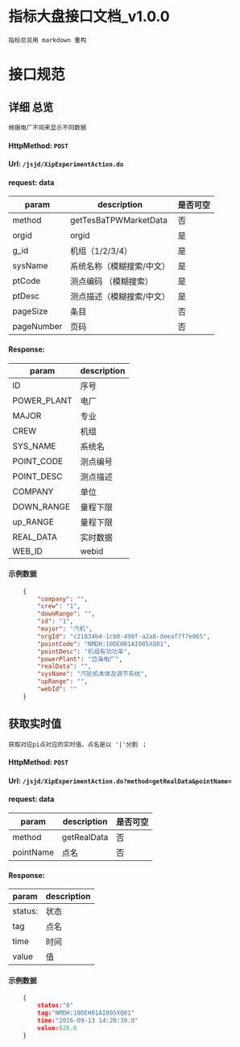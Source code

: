 # 指标大盘接口文档_v1.0.0

    指标总览用 markdown 重构 
    
# 接口规范

## 详细 总览 
    根据电厂不同来显示不同数据
> 
#### HttpMethod: `POST`
#### Url: `/jsjd/XipExperimentAction.do`
#### request: data
param      | description        | 是否可空
-----------|--------------------|---------
method     | getTesBaTPWMarketData|否
orgid      | orgid              | 是
g_id       | 机组（1/2/3/4）     | 是
sysName    | 系统名称（模糊搜索/中文）| 是
ptCode     | 测点编码 （模糊搜索）   |  是
ptDesc     | 测点描述（模糊搜索/中文）| 是
pageSize   | 条目                 | 否
pageNumber | 页码                 | 否
#### Response:      
param      | description
-----------|---------------
ID           | 序号
POWER_PLANT  | 电厂  
MAJOR        | 专业
CREW         | 机组
SYS_NAME     | 系统名
POINT_CODE   | 测点编号
POINT_DESC   | 测点描述
COMPANY      | 单位
DOWN_RANGE   | 量程下限
up_RANGE     | 量程下限
REAL_DATA    | 实时数据
WEB_ID       | webid
#### 示例数据

```json
    {
        "company": "",
        "crew": "1",
        "downRange": "",
        "id": "1",
        "major": "汽机",
        "orgId": "c21834b4-1cb0-490f-a2a8-deeaf7f7e065",
        "pointCode": "NMDH:10DEH01AI005XQ01",
        "pointDesc": "机组有功功率",
        "powerPlant": "岱海电厂",
        "realData": "",
        "sysName": "汽轮机本体及调节系统",
        "upRange": "",
        "webId": ""
    }

```

## 获取实时值
    获取对应pi点对应的实时值，点名是以 '|'分割 ；
> 
#### HttpMethod: `POST`
#### Url: `/jsjd/XipExperimentAction.do?method=getRealData&pointName=`
#### request: data
param      | description        | 是否可空
-----------|--------------------|---------
method     | getRealData        |否
pointName  | 点名                | 否

#### Response:      
param      | description
-----------|---------------
status:    |   状态
tag        |   点名
time       |   时间
value      |   值
#### 示例数据
```json
    {
        status:"0"
        tag:"NMDH:10DEH01AI005XQ01"
        time:"2016-09-13 14:20:39.0"
        value:626.6
    }

```


